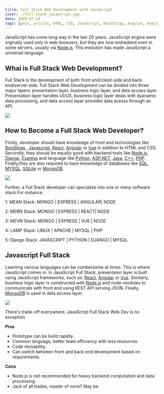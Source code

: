 ```yaml
---
title: Full Stack Web Development with JavaScript
cover: ./full-stack-javascript.jpg
date: 2020-07-24 
tags: [post, article, HTML, CSS, JavaScript, BootStrap, Angular, React, Vue, Node.js, Express, MongoDB, Browser, Server, Database]
---
```


JavaScript has come long way in the last 20 years. JavaScript engine were orginally used only in web browsers, but they are now embedded even in some servers, usually via [Node.js](https://nodejs.org/en/). This evolution has made JavaScript a universal language.

<h2>Whai is Full Stack Web Development?</h2>

Full Stack is the development of both front end/client-side and back end/server-side. Full Stack Web Development can be divided into three major layers: presentation layer, business logic layer, and data access layer. Presentation layer handles UI/UX, business logic layer deals with dyanamic data processing, and data access layer provides data acesss through an API.

![](/three-layers.png)

<h2>How to Become a Full Stack Web Developer?</h2>

Firstly, developer should have knowledge of front end technologies like [ BootStrap ](https://getbootstrap.com/), [Javascript](https://www.javascript.com/), [React](https://reactjs.org/), [Angular](https://angular.io/) or [Vue](https://vuejs.org/) in addition to HTML and CSS. Secondly, they should be equally good with backend tools like [Node.js](https://nodejs.org/en/), [Django](https://www.djangoproject.com/), [Express](https://expressjs.com/) and language like [Python](https://www.python.org/), [ASP.NET](https://dotnet.microsoft.com/apps/aspnet), [Java](https://www.java.com/en/), [C++](https://en.wikipedia.org/wiki/C%2B%2B#:~:text=Before%20the%20initial%20standardization%20in,level%20features%20for%20program%20organization.), [PHP](https://www.php.net/). Finally,they are also required to have knowledge of databases like [SQL](https://en.wikipedia.org/wiki/SQL), [MYSQL](https://www.mysql.com/), [SQLite](https://www.sqlite.org/index.html) or [MongoDB](https://www.mongodb.com/).

![](/traditional.png)

Further, a Full Stack developer can specialize into one or many software stack.For instance:

1:  MEAN Stack: MONGO | EXPRESS | ANGULAR| NODE

2: MERN Stack: MONGO | EXPRESS | REACT| NODE

3: MEVN Stack: MONGO | EXPRESS | VUE | NODE

4: LAMP Stack: LINUX | APACHE | MYSQL | PHP

5: Django Stack: JAVASCRIPT | PYTHON | DJANGO | MYSQL

<h2>Javascript Full Stack</h2>

Learning various languages can be cumbersome at times. This is where JavaScript comes in. In JavaScript Full Stack, presentaion layer is built using JavaScript frameworks, such as: [React](https://reactjs.org/), [Angular](https://angular.io/) or [Vue](https://vuejs.org/). Similarly, business logic layer is constructed with [Node.js](https://nodejs.org/en/) and node-modules to communicate with front end using REST API serving JSON. Finally, [MongoDB](https://www.mongodb.com/) is used in data access layer.

![](/js.png)

There's trade-off everywhere. JavaScript Full Stack Web Dev is no exception.

**Pros**
- Prototype can be build rapidly.
- Common language, better team efficiency with less resources.
- Code reusability.
- Can switch between front and back end development based on requirements.

**Cons**
- Node.js is not recommended for heavy backend computation and data processing.
- Jack of all trades, master of none? May be.
